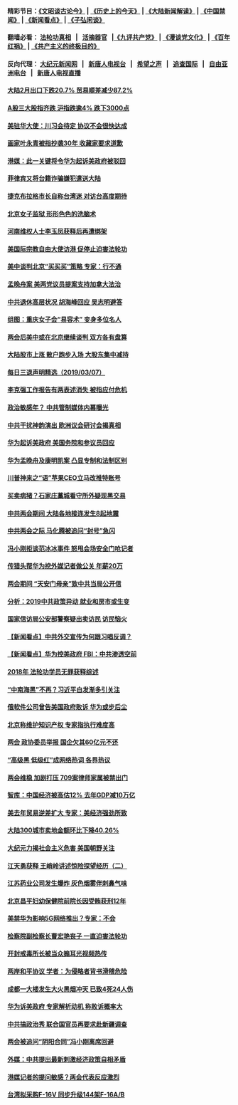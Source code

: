 #### 精彩节目：[《文昭谈古论今》](http://155.138.205.71/wenzhao) | [《历史上的今天》](http://155.138.205.71/today-in-history) | [《大陆新闻解读》](http://155.138.205.71/ntdtv-comedy) | [《中国禁闻》](http://155.138.205.71/ntdtv-news) | [《新闻看点》](http://155.138.205.71/news-insight) | [《子弘闲谈》](http://155.138.205.71/zihongxiantan/) 

 #### 翻墙必看： [法轮功真相](http://155.138.205.71:10000/videos/truth.html) &nbsp;&nbsp;|&nbsp;&nbsp; [活摘器官](http://155.138.205.71:10000/videos/res/Organs/) &nbsp;&nbsp;|[《九评共产党》](http://155.138.205.71:10000/videos/jiuping) | [《漫谈党文化》](http://155.138.205.71:10000/videos/mtdwh) | [《百年红祸》](http://155.138.205.71:10000/videos/bnhh) | [《共产主义的终极目的》](http://155.138.205.71:10000/videos/res/zjmd) 

 #### 反向代理： [大纪元新闻网](http://155.138.205.71:10080/) &nbsp;&nbsp;|&nbsp;&nbsp; [新唐人电视台](http://155.138.205.71:8000/) &nbsp;&nbsp;|&nbsp;&nbsp; [希望之声](http://155.138.205.71:8200/) &nbsp;&nbsp;|&nbsp;&nbsp; [追查国际](http://155.138.205.71:10010/) &nbsp;&nbsp;|&nbsp;&nbsp; [自由亚洲电台](http://155.138.205.71:9800/) &nbsp;&nbsp;|&nbsp;&nbsp; [新唐人电视直播](http://155.138.205.71/) 


#### [大陆2月出口下跌20.7% 贸易顺差减少87.2%](../pages/nsc413/n11098960.md?t=03081536) 

#### [A股三大股指齐跌 沪指跌逾4% 跌下3000点](../pages/nsc413/n11098580.md?t=03081536) 

#### [美驻华大使：川习会待定 协议不会很快达成](../pages/nsc413/n11098929.md?t=03081536) 

#### [画家叶永青被指抄袭30年 收藏家要求道歉](../pages/nsc413/n11098249.md?t=03081536) 

#### [港媒：此一关键将令华为起诉美政府被驳回](../pages/nsc413/n11098077.md?t=03081536) 

#### [菲律宾又将台籍诈骗嫌犯遣送大陆](../pages/nsc413/n11098905.md?t=03081536) 

#### [捷克布拉格市长自称台湾迷 对访台高度期待](../pages/nsc413/n11098675.md?t=03081536) 

#### [北京女子监狱 形形色色的洗脑术](../pages/nsc413/n11097813.md?t=03081536) 

#### [河南维权人士李玉凤获释后再遭绑架](../pages/nsc413/n11098461.md?t=03081536) 

#### [美国际宗教自由大使访港 促停止迫害法轮功](../pages/nsc413/n11098363.md?t=03081536) 

#### [美中谈判北京“买买买”策略 专家：行不通](../pages/nsc413/n11098010.md?t=03081536) 

#### [孟晚舟案 美两党议员提案支持加拿大法治](../pages/nsc413/n11097898.md?t=03081536) 

#### [中共退休高层状况 胡海峰回应 吴志明避答](../pages/nsc413/n11098011.md?t=03081536) 

#### [组图：重庆女子会“易容术” 变身多位名人](../pages/nsc413/n11098057.md?t=03081536) 

#### [两会后美中或在北京继续谈判 双方各有盘算](../pages/nsc413/n11097321.md?t=03081536) 

#### [大陆股市上涨 散户跑步入场 大股东集中减持](../pages/nsc413/n11097527.md?t=03081536) 

#### [每日三退声明精选（2019/03/07）](../pages/nsc413/n11098071.md?t=03081536) 

#### [李克强工作报告有两表述消失 被指应付危机](../pages/nsc413/n11095838.md?t=03081536) 

#### [政治敏感年？ 中共管制媒体内幕曝光](../pages/nsc413/n11097833.md?t=03081536) 

#### [中共干扰神韵演出 欧洲议会研讨会揭真相](../pages/nsc413/n11097694.md?t=03081536) 

#### [华为起诉美政府 美国务院和参议员回应](../pages/nsc413/n11097131.md?t=03081536) 

#### [华为孟晚舟及康明凯案 凸显专制和法制区别](../pages/nsc413/n11096919.md?t=03081536) 

#### [川普神来之“语”苹果CEO立马改推特账号](../pages/nsc413/n11097470.md?t=03081536) 

#### [买卖病猪？石家庄藁城看守所外疑现黑交易](../pages/nsc413/n11097311.md?t=03081536) 

#### [中共两会期间 大陆各地接连发生8起地震](../pages/nsc413/n11097382.md?t=03081536) 

#### [中共两会之际 马化腾被追问“封号”急闪](../pages/nsc413/n11097314.md?t=03081536) 

#### [冯小刚拒谈范冰冰事件 怒甩会场安全门呛记者](../pages/nsc413/n11096985.md?t=03081536) 

#### [传猎头帮华为挖外媒记者做公关 年薪20万](../pages/nsc413/n11097280.md?t=03081536) 

#### [两会期间 “天安门母亲”致中共当局公开信](../pages/nsc413/n11097260.md?t=03081536) 

#### [分析：2019中共政策异动 就业和房市或生变](../pages/nsc413/n11094526.md?t=03081536) 

#### [国家信访局公安部警察疑出卖访民 访民恼火](../pages/nsc413/n11097205.md?t=03081536) 

#### [【新闻看点】中共外交宣传为何跟习唱反调？](../pages/nsc413/n11097080.md?t=03081536) 

#### [【新闻看点】华为控美政府 FBI：中共渗透空前](../pages/nsc413/n11096795.md?t=03081536) 

#### [2018年 法轮功学员无罪获释综述](../pages/nsc413/n11096256.md?t=03081536) 

#### [“中南海黑”不再？习近平白发渐多引关注](../pages/nsc413/n11097089.md?t=03081536) 

#### [俄软件公司曾告美国政府败诉 华为或步后尘](../pages/nsc413/n11097002.md?t=03081536) 

#### [北京称维护知识产权  专家指执行难度高](../pages/nsc413/n11097040.md?t=03081536) 

#### [两会 政协委员举报 国企欠其60亿元不还](../pages/nsc413/n11096871.md?t=03081536) 

#### [“高级黑 低级红”成网络热词 各界热议](../pages/nsc413/n11096945.md?t=03081536) 

#### [两会维稳 加剧打压 709案律师家属被禁出门](../pages/nsc413/n11096179.md?t=03081536) 

#### [智库：中国经济被高估12% 去年GDP减10万亿](../pages/nsc413/n11096793.md?t=03081536) 

#### [美去年贸易逆差扩大 专家：美经济强劲所致](../pages/nsc413/n11096911.md?t=03081536) 


#### [大陆300城市卖地金额环比下降40.26%](../pages/nsc413/n11094988.md?t=03081536) 

#### [大纪元力揭社会主义危害 美国朝野关注](../pages/nsc413/n11093877.md?t=03081536) 

#### [江天勇获释 王峭岭讲述惊险探望经历（二）](../pages/nsc413/n11096348.md?t=03081536) 

#### [江苏药业公司发生爆炸 灰色烟雾伴刺鼻气味](../pages/nsc413/n11095285.md?t=03081536) 

#### [北京昌平妇幼保健院前院长因受贿获刑12年](../pages/nsc413/n11096170.md?t=03081536) 

#### [美禁华为影响5G网络推出？专家：不会](../pages/nsc413/n11094421.md?t=03081536) 

#### [检察院副检察长曹宏艳丧子 一直迫害法轮功](../pages/nsc413/n11091296.md?t=03081536) 

#### [开封戒毒所长被当众搧耳光视频热传](../pages/nsc413/n11095314.md?t=03081536) 

#### [两岸和平协议 学者：为侵略者背书滑稽危险](../pages/nsc413/n11095464.md?t=03081536) 

#### [成都一大楼发生大火黑烟冲天 已致4死24人伤](../pages/nsc413/n11095355.md?t=03081536) 

#### [华为诉美政府 专家解析动机 称败诉概率大](../pages/nsc413/n11094940.md?t=03081536) 

#### [中共搞政治秀 联合国官员再要求赴新疆调查](../pages/nsc413/n11094425.md?t=03081536) 

#### [两会被追问“阴阳合同”冯小刚离席回避](../pages/nsc413/n11095014.md?t=03081536) 

#### [外媒：中共提出最新刺激经济政策自相矛盾](../pages/nsc413/n11094500.md?t=03081536) 

#### [港媒记者的提问敏感？两会代表反应激烈](../pages/nsc413/n11094664.md?t=03081536) 

#### [台湾拟采购F-16V 同步升级144架F-16A/B](../pages/nsc413/n11094606.md?t=03081536) 

